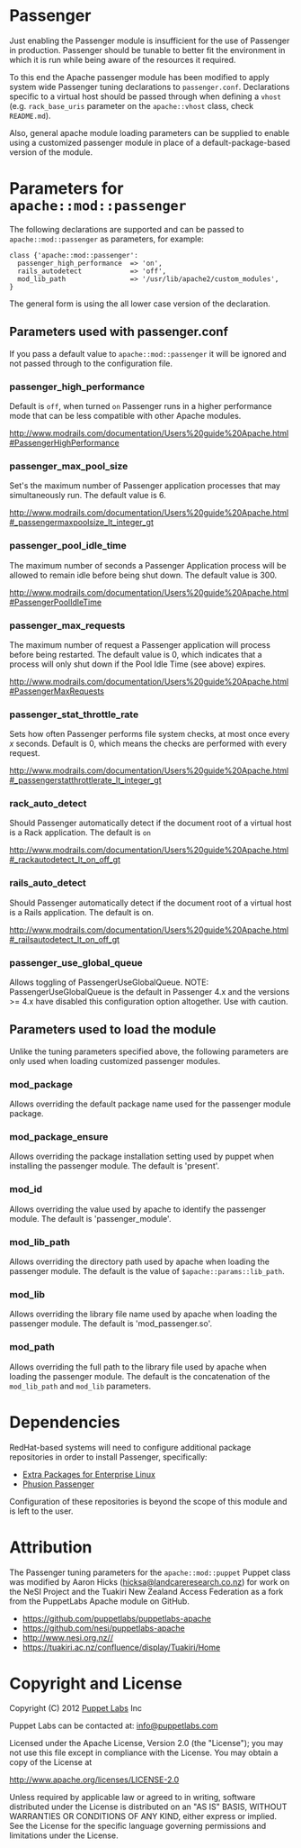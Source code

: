 # Passenger

Just enabling the Passenger module is insufficient for the use of Passenger in production. Passenger should be tunable to better fit the environment in which it is run while being aware of the resources it required.

To this end the Apache passenger module has been modified to apply system wide Passenger tuning declarations to `passenger.conf`. Declarations specific to a virtual host should be passed through when defining a `vhost` (e.g. `rack_base_uris` parameter on the `apache::vhost` class, check `README.md`).

Also, general apache module loading parameters can be supplied to enable using a customized passenger module in place of a default-package-based version of the module.

# Parameters for `apache::mod::passenger`

The following declarations are supported and can be passed to `apache::mod::passenger` as parameters, for example:

```
class {'apache::mod::passenger':
  passenger_high_performance  => 'on',
  rails_autodetect            => 'off',
  mod_lib_path                => '/usr/lib/apache2/custom_modules',
}
```

The general form is using the all lower case version of the declaration.

## Parameters used with passenger.conf

If you pass a default value to `apache::mod::passenger` it will be ignored and not passed through to the configuration file. 

### passenger_high_performance

Default is `off`, when turned `on` Passenger runs in a higher performance mode that can be less compatible with other Apache modules.

http://www.modrails.com/documentation/Users%20guide%20Apache.html#PassengerHighPerformance

### passenger_max_pool_size

Set's the maximum number of Passenger application processes that may simultaneously run. The default value is 6.

http://www.modrails.com/documentation/Users%20guide%20Apache.html#_passengermaxpoolsize_lt_integer_gt

### passenger_pool_idle_time

The maximum number of seconds a Passenger Application process will be allowed to remain idle before being shut down. The default value is 300.

http://www.modrails.com/documentation/Users%20guide%20Apache.html#PassengerPoolIdleTime

### passenger_max_requests

The maximum number of request a Passenger application will process before being restarted. The default value is 0, which indicates that a process will only shut down if the Pool Idle Time (see above) expires.

http://www.modrails.com/documentation/Users%20guide%20Apache.html#PassengerMaxRequests

### passenger_stat_throttle_rate

Sets how often Passenger performs file system checks, at most once every _x_ seconds. Default is 0, which means the checks are performed with every request.

http://www.modrails.com/documentation/Users%20guide%20Apache.html#_passengerstatthrottlerate_lt_integer_gt

### rack_auto_detect

Should Passenger automatically detect if the document root of a virtual host is a Rack application. The default is `on`

http://www.modrails.com/documentation/Users%20guide%20Apache.html#_rackautodetect_lt_on_off_gt

### rails_auto_detect

Should Passenger automatically detect if the document root of a virtual host is a Rails application. The default is on.

http://www.modrails.com/documentation/Users%20guide%20Apache.html#_railsautodetect_lt_on_off_gt

### passenger_use_global_queue

Allows toggling of PassengerUseGlobalQueue.  NOTE: PassengerUseGlobalQueue is the default in Passenger 4.x and the versions >= 4.x have disabled this configuration option altogether.  Use with caution.

## Parameters used to load the module

Unlike the tuning parameters specified above, the following parameters are only used when loading customized passenger modules.

### mod_package

Allows overriding the default package name used for the passenger module package.

### mod_package_ensure

Allows overriding the package installation setting used by puppet when installing the passenger module. The default is 'present'.

### mod_id

Allows overriding the value used by apache to identify the passenger module. The default is 'passenger_module'.

### mod_lib_path

Allows overriding the directory path used by apache when loading the passenger module. The default is the value of `$apache::params::lib_path`.

### mod_lib

Allows overriding the library file name used by apache when loading the passenger module. The default is 'mod_passenger.so'.

### mod_path

Allows overriding the full path to the library file used by apache when loading the passenger module. The default is the concatenation of the `mod_lib_path` and `mod_lib` parameters.

# Dependencies

RedHat-based systems will need to configure additional package repositories in order to install Passenger, specifically:

* [Extra Packages for Enterprise Linux](https://fedoraproject.org/wiki/EPEL)
* [Phusion Passenger](http://passenger.stealthymonkeys.com)

Configuration of these repositories is beyond the scope of this module and is left to the user.

# Attribution

The Passenger tuning parameters for the `apache::mod::puppet` Puppet class was modified by Aaron Hicks (hicksa@landcareresearch.co.nz) for work on the NeSI Project and the Tuakiri New Zealand Access Federation as a fork from the PuppetLabs Apache module on GitHub.

* https://github.com/puppetlabs/puppetlabs-apache
* https://github.com/nesi/puppetlabs-apache
* http://www.nesi.org.nz//
* https://tuakiri.ac.nz/confluence/display/Tuakiri/Home

# Copyright and License

Copyright (C) 2012 [Puppet Labs](https://www.puppetlabs.com/) Inc

Puppet Labs can be contacted at: info@puppetlabs.com

Licensed under the Apache License, Version 2.0 (the "License");
you may not use this file except in compliance with the License.
You may obtain a copy of the License at

  http://www.apache.org/licenses/LICENSE-2.0

Unless required by applicable law or agreed to in writing, software
distributed under the License is distributed on an "AS IS" BASIS,
WITHOUT WARRANTIES OR CONDITIONS OF ANY KIND, either express or implied.
See the License for the specific language governing permissions and
limitations under the License.
